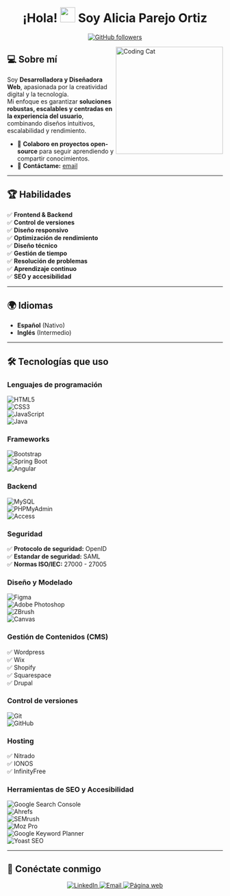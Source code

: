 <h1 align="center">
  ¡Hola! <img src="https://media.giphy.com/media/hvRJCLFzcasrR4ia7z/giphy.gif" width="35"> Soy Alicia Parejo Ortiz
</h1>

<p align="center">
  <a href="https://github.com/AliciaParejOrtiz">
    <img src="https://img.shields.io/github/followers/AliciaParejOrtiz?label=Follow&style=social" alt="GitHub followers">
  </a>
</p>

<img align="right" width=250px alt="Coding Cat" src="https://media.giphy.com/media/f6hnhHkks8bk4jwjh3/giphy.gif"/>

## 💻 Sobre mí  
Soy **Desarrolladora y Diseñadora Web**, apasionada por la creatividad digital y la tecnología.  
Mi enfoque es garantizar **soluciones robustas, escalables y centradas en la experiencia del usuario**, combinando diseños intuitivos, escalabilidad y rendimiento.  
- 🤝 **Colaboro en proyectos open-source** para seguir aprendiendo y compartir conocimientos.
- 📧 **Contáctame:** [email](mailto:tuemail@example.com)

---

## 🏆 Habilidades  
✅ **Frontend & Backend**  
✅ **Control de versiones**  
✅ **Diseño responsivo**  
✅ **Optimización de rendimiento**  
✅ **Diseño técnico**  
✅ **Gestión de tiempo**  
✅ **Resolución de problemas**  
✅ **Aprendizaje continuo**  
✅ **SEO y accesibilidad**  

---

## 🌍 Idiomas  
- **Español** (Nativo)  
- **Inglés** (Intermedio)  

---

## 🛠️ Tecnologías que uso  
### **Lenguajes de programación**  
![HTML5](https://img.shields.io/badge/HTML5-E34F26?style=for-the-badge&logo=html5&logoColor=white)  
![CSS3](https://img.shields.io/badge/CSS3-1572B6?style=for-the-badge&logo=css3&logoColor=white)  
![JavaScript](https://img.shields.io/badge/JavaScript-F7DF1E?style=for-the-badge&logo=javascript&logoColor=black)  
![Java](https://img.shields.io/badge/Java-007396?style=for-the-badge&logo=java&logoColor=white)  

### **Frameworks**  
![Bootstrap](https://img.shields.io/badge/Bootstrap-7952B3?style=for-the-badge&logo=bootstrap&logoColor=white)  
![Spring Boot](https://img.shields.io/badge/SpringBoot-6DB33F?style=for-the-badge&logo=springboot&logoColor=white)  
![Angular](https://img.shields.io/badge/Angular-DD0031?style=for-the-badge&logo=angular&logoColor=white)  

### **Backend**  
![MySQL](https://img.shields.io/badge/MySQL-4479A1?style=for-the-badge&logo=mysql&logoColor=white)  
![PHPMyAdmin](https://img.shields.io/badge/PHPMyAdmin-6C78AF?style=for-the-badge&logo=phpmyadmin&logoColor=white)  
![Access](https://img.shields.io/badge/Access-8A2BE2?style=for-the-badge&logo=microsoft-access&logoColor=white)  

### **Seguridad**  
✅ **Protocolo de seguridad:** OpenID  
✅ **Estandar de seguridad:** SAML  
✅ **Normas ISO/IEC:** 27000 - 27005  

### **Diseño y Modelado**  
![Figma](https://img.shields.io/badge/Figma-F24E1E?style=for-the-badge&logo=figma&logoColor=white)  
![Adobe Photoshop](https://img.shields.io/badge/Adobe%20Photoshop-31A8FF?style=for-the-badge&logo=adobe-photoshop&logoColor=white)  
![ZBrush](https://img.shields.io/badge/ZBrush-8E8E8E?style=for-the-badge&logo=zbrush&logoColor=white)  
![Canvas](https://img.shields.io/badge/Canvas-FF5733?style=for-the-badge&logo=canvas&logoColor=white)  

### **Gestión de Contenidos (CMS)**  
✅ Wordpress  
✅ Wix  
✅ Shopify  
✅ Squarespace  
✅ Drupal  

### **Control de versiones**  
![Git](https://img.shields.io/badge/Git-F05032?style=for-the-badge&logo=git&logoColor=white)  
![GitHub](https://img.shields.io/badge/GitHub-181717?style=for-the-badge&logo=github&logoColor=white)  

### **Hosting**  
✅ Nitrado  
✅ IONOS  
✅ InfinityFree  

### **Herramientas de SEO y Accesibilidad**  
![Google Search Console](https://img.shields.io/badge/Google%20Search%20Console-4285F4?style=for-the-badge&logo=google-search-console&logoColor=white)  
![Ahrefs](https://img.shields.io/badge/Ahrefs-0073E6?style=for-the-badge&logo=ahrefs&logoColor=white)  
![SEMrush](https://img.shields.io/badge/SEMrush-E95A32?style=for-the-badge&logo=semrush&logoColor=white)  
![Moz Pro](https://img.shields.io/badge/MozPro-0A66C2?style=for-the-badge&logo=moz&logoColor=white)  
![Google Keyword Planner](https://img.shields.io/badge/Google%20Keyword%20Planner-34A853?style=for-the-badge&logo=google&logoColor=white)  
![Yoast SEO](https://img.shields.io/badge/Yoast%20SEO-5D3E91?style=for-the-badge&logo=yoast-seo&logoColor=white)  

---

## 🔗 Conéctate conmigo  
<p align="center">
  <a href="https://www.linkedin.com/in/alicia-parejo-ortiz-b88a81336/" target="_blank">
    <img src="https://img.shields.io/badge/LinkedIn-0A66C2.svg?style=for-the-badge&logo=linkedin&logoColor=white" alt="LinkedIn">
  </a>
  <a href="mailto:aliciaparejortiz@gmail.com">
    <img src="https://img.shields.io/badge/Gmail-D14836.svg?style=for-the-badge&logo=gmail&logoColor=white" alt="Email">
  </a>
  <a href="https://aliciaparejortiz.netlify.app" target="_blank">
    <img src="https://img.shields.io/badge/WebSite-FF5722.svg?style=for-the-badge&logo=google-chrome&logoColor=white" alt="Página web">
  </a>
</p>
